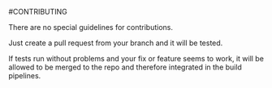 #CONTRIBUTING

There are no special guidelines for contributions. 

Just create a pull request from your branch and it will be tested.

If tests run without problems and your fix or feature seems to work, it will be allowed to be merged to the repo and therefore integrated in the build pipelines.

